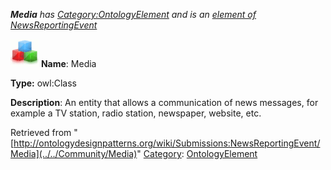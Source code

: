 ___Media__ has [Category:OntologyElement](../../Category/OntologyElement "Category:OntologyElement") and is an [element of](../../Property/ElementOf "Property:ElementOf") [NewsReportingEvent](../../Submissions/NewsReportingEvent "Submissions:NewsReportingEvent")_


  




[![Class](../../images/thumb/2/27/Class.gif/45px-Class.gif)](../../Image/Class.gif "Class")
__Name__: Media 


__Type:__ owl:Class 


__Description__: An entity that allows a communication of news messages, for example a TV station, radio station, newspaper, website, etc. 





Retrieved from "[http://ontologydesignpatterns.org/wiki/Submissions:NewsReportingEvent/Media](../../Community/Media)"
 [Category](http://ontologydesignpatterns.org/wiki/Special:Categories "Special:Categories"): [OntologyElement](../../Category/OntologyElement "Category:OntologyElement")